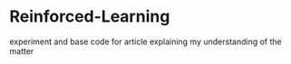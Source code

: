 # Reinforced-Learning
experiment and base code for article explaining my understanding of the matter
